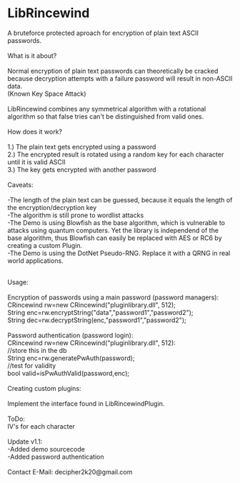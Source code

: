 # LibRincewind

A bruteforce protected aproach for encryption of plain text ASCII passwords.<br>
<br>
What is it about?<br>
<br>
Normal encryption of plain text passwords can theoretically be cracked because decryption attempts with a failure password will result in non-ASCII data.<br>
(Known Key Space Attack)<br>
<br>
LibRincewind combines any symmetrical algorithm with a rotational algorithm so that false tries can't be distinguished from valid ones.<br>
<br>
How does it work?<br>
<br>
1.) The plain text gets encrypted using a password<br>
2.) The encrypted result is rotated using a random key for each character until it is valid ASCII<br>
3.) The key gets encrypted with another password<br>
<br>
Caveats:<br>
<br>
-The length of the plain text can be guessed, because it equals the length of the encryption/decryption key<br>
-The algorithm is still prone to wordlist attacks<br>
-The Demo is using Blowfish as the base algorithm, which is vulnerable to attacks using quantum computers. Yet the library is independend of the base algorithm, thus Blowfish can easily be replaced with AES or RC6 by creating a custom Plugin.<br>
-The Demo is using the DotNet Pseudo-RNG. Replace it with a QRNG in real world applications.<br>

<br>
Usage:<br>
<br>
Encryption of passwords using a main password (password managers):<br>
CRincewind rw=new CRincewind("pluginlibrary.dll", 512);<br>
String enc=rw.encryptString("data","password1","password2");<br>
String dec=rw.decryptString(enc,"password1","password2");<br>
<br>
Password authentication (password login):<br>
CRincewind rw=new CRincewind("pluginlibrary.dll", 512):<br>
//store this in the db<br>
String enc=rw.generatePwAuth(password);<br>
//test for validity<br>
bool valid=isPwAuthValid(password,enc);<br>
<br>
Creating custom plugins:<br>
<br>
Implement the interface found in LibRincewindPlugin.<br>
<br>
ToDo:<br>
IV's for each character<br><br>
Update v1.1:<br>
-Added demo sourcecode<br>
-Added password authentication
<br><br>
Contact E-Mail: decipher2k20@gmail.com
